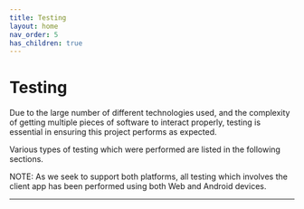```yaml
---
title: Testing
layout: home
nav_order: 5
has_children: true
---
```


# Testing

Due to the large number of different technologies used, and the complexity of getting multiple pieces of software to interact properly, testing is essential in ensuring this project performs as expected.  
  
Various types of testing which were performed are listed in the following sections.

NOTE: As we seek to support both platforms, all testing which involves the client app has been performed using both Web and Android devices.




----

[Just the Docs]: https://just-the-docs.github.io/just-the-docs/
[GitHub Pages]: https://docs.github.com/en/pages
[README]: https://github.com/just-the-docs/just-the-docs-template/blob/main/README.md
[Jekyll]: https://jekyllrb.com
[GitHub Pages / Actions workflow]: https://github.blog/changelog/2022-07-27-github-pages-custom-github-actions-workflows-beta/
[use this template]: https://github.com/just-the-docs/just-the-docs-template/generate
